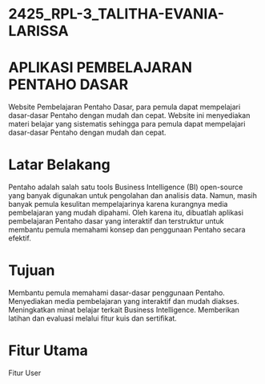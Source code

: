 # 2425_RPL-3_TALITHA-EVANIA-LARISSA
# APLIKASI PEMBELAJARAN PENTAHO DASAR
Website Pembelajaran Pentaho Dasar, para pemula dapat mempelajari dasar-dasar Pentaho dengan mudah dan cepat. Website ini menyediakan materi belajar yang sistematis sehingga para pemula dapat mempelajari dasar-dasar Pentaho dengan mudah dan cepat. 
# Latar Belakang 
Pentaho adalah salah satu tools Business Intelligence (BI) open-source yang banyak digunakan untuk pengolahan dan analisis data. Namun, masih banyak pemula kesulitan mempelajarinya karena kurangnya media pembelajaran yang mudah dipahami. Oleh karena itu, dibuatlah aplikasi pembelajaran Pentaho dasar yang interaktif dan terstruktur untuk membantu pemula memahami konsep dan penggunaan Pentaho secara efektif.
# Tujuan
Membantu pemula memahami dasar-dasar penggunaan Pentaho.
Menyediakan media pembelajaran yang interaktif dan mudah diakses.
Meningkatkan minat belajar terkait Business Intelligence.
Memberikan latihan dan evaluasi melalui fitur kuis dan sertifikat.
# Fitur Utama
Fitur User
